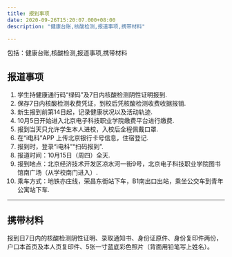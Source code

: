 ```yaml
---
title: 报到事项
date: 2020-09-26T15:20:07.000+08:00
description: "健康台账,核酸检测,报道事项,携带材料"

---
```

包括：健康台账,核酸检测,报道事项,携带材料

## 报道事项
  
1. 学生持健康通行码“绿码”及7日内核酸检测阴性证明报到.
2. 保存7日内核酸检测收费凭证，到校后凭核酸检测收费收据报销.
3. 新生报到前第14日起，记录健康状况以及活动轨迹.
4. 10月5日开始进入北京电子科技职业学院缴费平台进行缴费.
5. 报到当天只允许学生本人进校，入校后全程佩戴口罩.
6. 在“i电科”APP 上传北京银行卡号信息，住宿登记.
7. 报到时，登录“i电科”“扫码报到”.
8. 报道时间：10月15日（周四）全天.
9. 报到地点：北京经济技术开发区凉水河一街9号，北京电子科技职业学院图书馆南广场（从学校南门进入）.
10. 乘车方式：地铁亦庄线，荣昌东街站下车，B1南出口出站，乘坐公交车到青年公寓站下车.

---

## 携带材料  

报到日7日内的核酸检测阴性证明、录取通知书、身份证原件、身份复印件两份，户口本首页及本人页复印件、5张一寸蓝底彩色照片（背面用铅笔写上姓名）。  
  